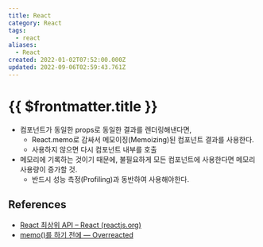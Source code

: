 ```yaml
---
title: React
category: React
tags:
  - react
aliases:
  - React
created: 2022-01-02T07:52:00.000Z
updated: 2022-09-06T02:59:43.761Z
---
```


# {{ $frontmatter.title }}

- 컴포넌트가 동일한 props로 동일한 결과를 렌더링해낸다면,
  - React.memo로 감싸서 메모이징(Memoizing)된 컴포넌트 결과를 사용한다.
  - 사용하지 않으면 다시 컴포넌트 내부를 호출
- 메모리에 기록하는 것이기 때문에, 불필요하게 모든 컴포넌트에 사용한다면 메모리 사용량이 증가할 것.
  - 반드시 성능 측정(Profiling)과 동반하여 사용해야한다.

## References

- [React 최상위 API – React (reactjs.org)](https://ko.reactjs.org/docs/react-api.html#reactmemo)
- [memo()를 하기 전에 — Overreacted](https://overreacted.io/ko/before-you-memo/)
